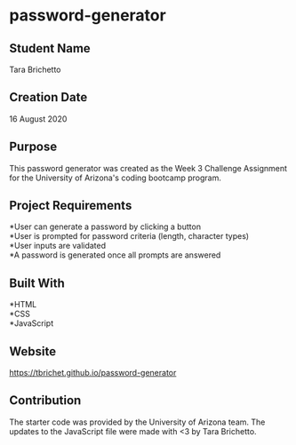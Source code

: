 # password-generator

## Student Name
Tara Brichetto

## Creation Date
16 August 2020

## Purpose
This password generator was created as the Week 3 Challenge Assignment for the University of Arizona's coding bootcamp program.

## Project Requirements
*User can generate a password by clicking a button <br>
*User is prompted for password criteria (length, character types) <br>
*User inputs are validated <br>
*A password is generated once all prompts are answered <br>

## Built With
*HTML <br>
*CSS <br>
*JavaScript <br>

## Website
https://tbrichet.github.io/password-generator

## Contribution
The starter code was provided by the University of Arizona team. 
The updates to the JavaScript file were made with <3 by Tara Brichetto.
